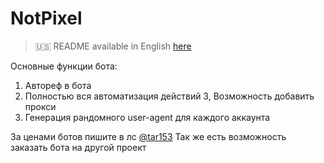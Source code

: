 # NotPixel

> 🇺🇸 README available in English [here](README.md)

Основные функции бота:

1. Автореф в бота
2. Полностью вся автоматизация действий
3, Возможность добавить прокси
4. Генерация рандомного user-agent для каждого аккаунта

За ценами ботов пишите в лс [@tar153](https://t.me/tar153)
Так же есть возможность заказать бота на другой проект
